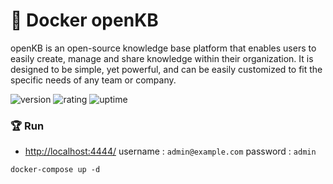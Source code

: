 # 🎉 Docker openKB

openKB is an open-source knowledge base platform that enables users to easily create, manage and share knowledge within their organization. It is designed to be simple, yet powerful, and can be easily customized to fit the specific needs of any team or company.

![version](https://img.shields.io/badge/version-1.0-blue)
![rating](https://img.shields.io/badge/rating-★★★★★-yellow)
![uptime](https://img.shields.io/badge/uptime-100%25-brightgreen)

### 🏆 Run

- [http://localhost:4444/](http://localhost:4444/) username : `admin@example.com` password : `admin`

```shell
docker-compose up -d
```
